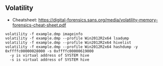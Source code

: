 ## Volatility 

- Cheatsheet: <https://digital-forensics.sans.org/media/volatility-memory-forensics-cheat-sheet.pdf>
```
volatility -f example.dmp imageinfo
volatility -f example.dmp --profile Win2012R2x64 lsadump
volatility -f example.dmp --profile Win2012R2x64 hivelist 
volatility -f example.dmp --profile Win2012R2x64 hashdump -y 0xffffc00000028000 -s 0xffffc00000619000 
  -y is virtual address of SYSTEM hive
  -s is virtual address of SYSTEM hive
```
